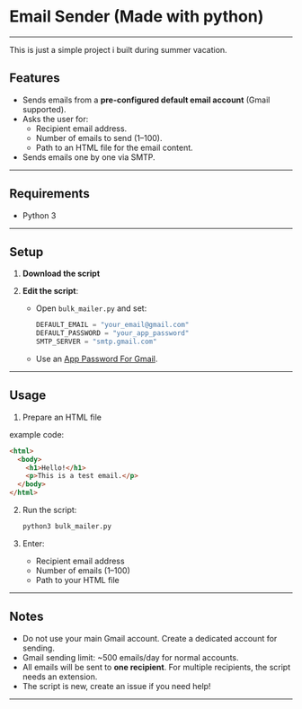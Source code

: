 # Email Sender (Made with python)

---

This is just a simple project i built during summer vacation.

## Features
- Sends emails from a **pre-configured default email account** (Gmail supported).
- Asks the user for:
  - Recipient email address.
  - Number of emails to send (1–100).
  - Path to an HTML file for the email content.
- Sends emails one by one via SMTP.

---

## Requirements
- Python 3

---

## Setup
1. **Download the script**

2. **Edit the script**:
   - Open `bulk_mailer.py` and set:
     ```python
     DEFAULT_EMAIL = "your_email@gmail.com"
     DEFAULT_PASSWORD = "your_app_password"
     SMTP_SERVER = "smtp.gmail.com"
     ```
   - Use an [App Password For Gmail](https://support.google.com/mail/answer/185833?hl=en).
     
---

## Usage
1. Prepare an HTML file

example code:

   ```html
   <html>
     <body>
       <h1>Hello!</h1>
       <p>This is a test email.</p>
     </body>
   </html>
   ```

2. Run the script:
   ```bash
   python3 bulk_mailer.py
   ```

3. Enter:
   - Recipient email address
   - Number of emails (1–100)
   - Path to your HTML file

---

## Notes
- Do not use your main Gmail account. Create a dedicated account for sending.
- Gmail sending limit: ~500 emails/day for normal accounts.
- All emails will be sent to **one recipient**. For multiple recipients, the script needs an extension.
- The script is new, create an issue if you need help!

---

